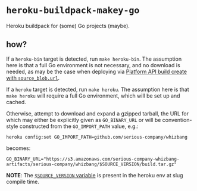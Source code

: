 # `heroku-buildpack-makey-go`

Heroku buildpack for (some) Go projects (maybe).

## how?

If a `heroku-bin` target is detected, run `make heroku-bin`.  The assumption
here is that a full Go environment is not necessary, and no download is needed,
as may be the case when deploying via [Platform API build create with
`source_blob.url`](https://devcenter.heroku.com/articles/platform-api-reference#build-create).

If a `heroku` target is detected, run `make heroku`.  The assumption here is
that `make heroku` will require a full Go environment, which will be set up and
cached.

Otherwise, attempt to download and expand a gzipped tarball, the URL
for which may either be explicitly given as `GO_BINARY_URL` or will
be convention-style constructed from the `GO_IMPORT_PATH` value, e.g.:

```
heroku config:set GO_IMPORT_PATH=github.com/serious-company/whizbang
```

becomes:

```
GO_BINARY_URL="https://s3.amazonaws.com/serious-company-whizbang-artifacts/serious-company/whizbang/$SOURCE_VERSION/build.tar.gz"
```

**NOTE**: The [`$SOURCE_VERSION`
variable](https://devcenter.heroku.com/articles/buildpack-api#bin-compile-summary)
is present in the heroku env at slug compile time.
